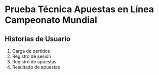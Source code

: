 # Prueba Técnica Apuestas en Línea Campeonato Mundial

## Historias de Usuario

1. Carga de partidos
2. Registro de sesión
3. Registro de apuestas
4. Resultado de apuestas 
